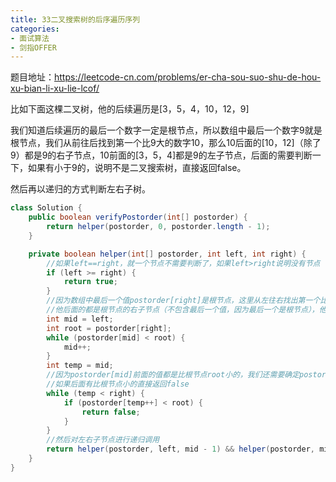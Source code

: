 ```yaml
---
title: 33二叉搜索树的后序遍历序列
categories: 
- 面试算法
- 剑指OFFER
---
```


题目地址：https://leetcode-cn.com/problems/er-cha-sou-suo-shu-de-hou-xu-bian-li-xu-lie-lcof/

比如下面这棵二叉树，他的后续遍历是[3，5，4，10，12，9]

我们知道后续遍历的最后一个数字一定是根节点，所以数组中最后一个数字9就是根节点，我们从前往后找到第一个比9大的数字10，那么10后面的[10，12]（除了9）都是9的右子节点，10前面的[3，5，4]都是9的左子节点，后面的需要判断一下，如果有小于9的，说明不是二叉搜索树，直接返回false。

然后再以递归的方式判断左右子树。

```java
class Solution {
    public boolean verifyPostorder(int[] postorder) {
        return helper(postorder, 0, postorder.length - 1);
    }

    private boolean helper(int[] postorder, int left, int right) {
        //如果left==right，就一个节点不需要判断了，如果left>right说明没有节点
        if (left >= right) {
            return true;
        }
        //因为数组中最后一个值postorder[right]是根节点，这里从左往右找出第一个比根节点大的值
        //他后面的都是根节点的右子节点（不包含最后一个值，因为最后一个是根节点），他前面的都是根节点的左子节点
        int mid = left;
        int root = postorder[right];
        while (postorder[mid] < root) {
            mid++;
        }
        int temp = mid;
        //因为postorder[mid]前面的值都是比根节点root小的，我们还需要确定postorder[mid]后面的值都要比根节点root大
        //如果后面有比根节点小的直接返回false
        while (temp < right) {
            if (postorder[temp++] < root) {
                return false;
            }
        }
        //然后对左右子节点进行递归调用
        return helper(postorder, left, mid - 1) && helper(postorder, mid, right - 1);
    }
}
```

